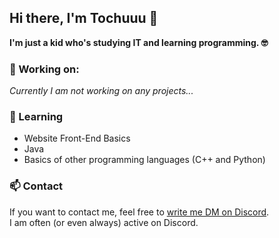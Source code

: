 ## Hi there, I'm Tochuuu 👋

**I'm just a kid who's studying IT and learning programming. 🤓**

### 🔭 Working on:
*Currently I am not working on any projects...*


### 📕 Learning
- Website Front-End Basics
- Java
- Basics of other programming languages (C++ and Python)

### 📫 Contact
If you want to contact me, feel free to [write me DM on Discord](https://discord.com/users/495320077697286144).<br>
I am often (or even always) active on Discord.

  

<!--
**Tochuuu/Tochuuu** is a ✨ _special_ ✨ repository because its `README.md` (this file) appears on your GitHub profile.

Here are some ideas to get you started:

- 🔭 I’m currently working on ...
- 🌱 I’m currently learning ...
- 👯 I’m looking to collaborate on ...
- 🤔 I’m looking for help with ...
- 💬 Ask me about ...
- 📫 How to reach me: ...
- 😄 Pronouns: ...
- ⚡ Fun fact: ...
-->
